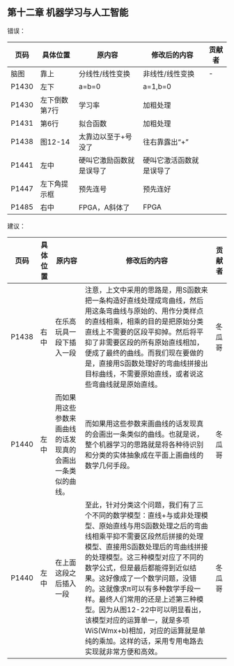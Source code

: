 ## 第十二章 机器学习与人工智能

错误：

| 页码 | 具体位置               | 原内容 | 修改后的内容 | 贡献者 |
| ---- | ---------------------- | ------ | ------------ | ------ |
| 脑图   |靠上 | 分线性/线性变换 | 非线性/线性变换 | -      |
|P1430|左下|a=b=0|a=1,b=0||
|P1430|左下倒数第7行|学习率|加粗处理||
|P1431|第6行|拟合函数|加粗处理||
|P1438|图12-14|太靠边以至于+号没了|往右靠露出“+”|
|P1441|左中|硬叫它激励函数就是误导了|硬叫它激活函数就是误导了||
|P1447|左下角提示框|预先连号|预先连好||
|P1485|右中|FPGA，A斜体了|FPGA||

建议：

| 页码 | 具体位置               | 原内容 | 修改后的内容 | 贡献者 |
| ---- | ---------------------- | ------ | ------------ | ------ |
|P1438  | 右中| 在乐高玩具一段下插入一段 | 注意，上文中采用的思路是，用S函数来把一条构造好直线处理成弯曲线，然后用这条弯曲线与原始的、用作分类样点的直线相乘，相乘的目的是把原始分类直线上不需要的区段平抑掉。然后将平抑了非需要区段的所有原始直线相加，便成了最终的曲线。而我们现在要做的是，直接用S函数处理好的弯曲线拼接出目标曲线，不需要原始直线，或者说这些弯曲线就是原始直线。  | 冬瓜哥     |
|P1440|左中|而如果用这些参数来画曲线的话发现真的会画出一条类似的曲线。|而如果用这些参数来画曲线的话发现真的会画出一条类似的曲线。也就是说，整个机器学习的思路就是将各种待识别和分类的实体抽象成在平面上画曲线的数学几何手段。|冬瓜哥|
|P1440|左中|在上面这段之后插入一段|至此，针对分类这个问题，我们有了三个不同的数学模型：直线+与或非处理模型、原始直线与用S函数处理之后的弯曲线相乘平抑不需要区段然后拼接的处理模型、直接用S函数处理后的弯曲线拼接的处理模型。这三种模型对应了不同的数学公式，但是最后都能得到近似结果。这好像成了一个数学问题，没错的。这就像求π可以有多种数学手段一样。最终人们常用的还是上述第三种模型。因为从图12-22中可以明显看出，该模型对应的运算单一，就是多项WiS(Wmx+b)相加，对应的运算就是单纯的乘加。这样的话，采用专用电路去实现就非常方便和高效。|冬瓜哥|
